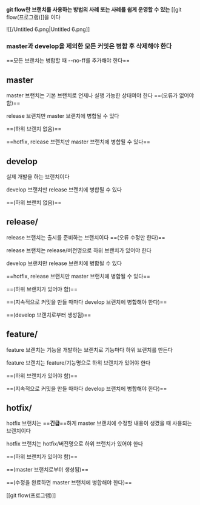 **git flow란 브랜치를 사용하는 방법의 사례 또는 사례를 쉽게 운영할 수 있는** [[git flow(프로그램)]]을 이다

![[/Untitled 6.png|Untitled 6.png]]

### master과 develop을 제외한 모든 커밋은 병합 후 삭제해야 한다

==모든 브랜치는 병합할 때 --no-ff를 추가해야 한다==

## master

master 브랜치는 기본 브랜치로 언제나 실행 가능한 상태여야 한다 ==(오류가 없어야 함)==

release 브랜치만 master 브랜치에 병합될 수 있다

==(하위 브랜치 없음)==

==hotfix, release 브랜치만 master 브랜치에 병합될 수 있다==

## develop

실제 개발을 하는 브랜치이다

develop 브랜치만 release 브랜치에 병합될 수 있다

==(하위 브랜치 없음)==

## release/

release 브랜치는 출시를 준비하는 브랜치이다 ==(오류 수정만 한다)==

release 브랜치는 release/버전명으로 하위 브랜치가 있어야 한다

develop 브랜치만 release 브랜치에 병합될 수 있다

==hotfix, release 브랜치만 master 브랜치에 병합될 수 있다==

==(하위 브랜치가 있어야 함)==

==(지속적으로 커밋을 만들 때마다 develop 브랜치에 병합해야 한다)==

==(develop 브랜치로부터 생성됨)==

## feature/

feature 브랜치는 기능을 개발하는 브랜치로 기능마다 하위 브랜치를 만든다

feature 브랜치는 feature/기능명으로 하위 브랜치가 있어야 한다

==(하위 브랜치가 있어야 함)==

==(지속적으로 커밋을 만들 때마다 develop 브랜치에 병합해야 한다)==

## hotfix/

hotfix 브랜치는 ==**긴급**==하게 master 브랜치에 수정할 내용이 생겼을 때 사용되는 브랜치이다

hotfix 브랜치는 hotfix/버전명으로 하위 브랜치가 있어야 한다

==(하위 브랜치가 있어야 함)==

==(master 브랜치로부터 생성됨)==

==(수정을 완료하면 master 브랜치에 병합해야 한다)==

[[git flow(프로그램)]]